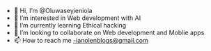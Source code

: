 - 👋 Hi, I’m @Oluwaseyieniola
- 👀 I’m interested in Web development with AI
- 🌱 I’m currently learning Ethical hacking
- 💞️ I’m looking to collaborate on Web development and Moblie apps
- 📫 How to reach me -ianolenblogs@gmail.com

<!---
Oluwaseyieniola/Oluwaseyieniola is a ✨ special ✨ repository because its `README.md` (this file) appears on your GitHub profile.
You can click the Preview link to take a look at your changes.
--->
